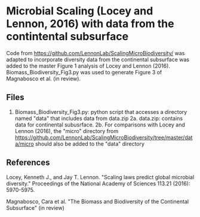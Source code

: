 # Microbial Scaling (Locey and Lennon, 2016) with data from the contintental subsurface

Code from https://github.com/LennonLab/ScalingMicroBiodiversity/ was adapted to incorporate diversity data from the continental subsurface was added to the master Figure 1 analysis of Locey and Lennon (2016). Biomass_Biodiversity_Fig3.py was used to generate Figure 3 of Magnabosco et al. (in review).

## Files 
1. Biomass_Biodiversity_Fig3.py: python script that accesses a directory named "data" that includes data from data.zip
2a. data.zip: contains data for continental subusrface. 
2b. For comparisons with Locey and Lennon (2016), the "micro" directory from https://github.com/LennonLab/ScalingMicroBiodiversity/tree/master/data/micro should also be added to the "data" directory

## References
Locey, Kenneth J., and Jay T. Lennon. "Scaling laws predict global microbial diversity." Proceedings of the National Academy of Sciences 113.21 (2016): 5970-5975.

Magnabosco, Cara et al. "The Biomass and Biodiversity of the Continental Subsurface" (in review)
